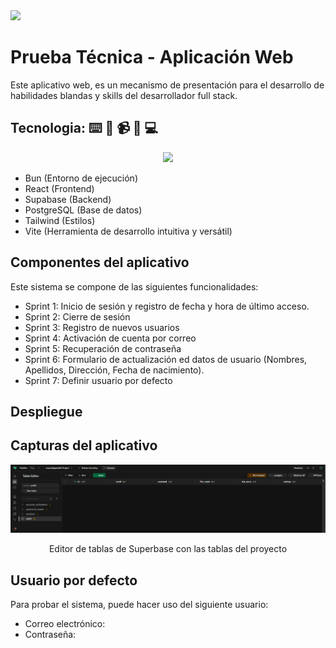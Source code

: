 <img src="https://blog.openreplay.com/assets/hero_10NvnC.png"/>

# Prueba Técnica - Aplicación Web
Este aplicativo web, es un mecanismo de presentación para el desarrollo de habilidades blandas y skills del desarrollador full stack.

## Tecnologia: ⌨️ 📡 📹 📸 💻
<p align="center">
  <a href="https://skillicons.dev">
    <img src="https://skillicons.dev/icons?i=bun,postgresql,react,supabase,tailwind,vite" />
  </a>
</p>

- Bun (Entorno de ejecución)
- React (Frontend)
- Supabase (Backend)
- PostgreSQL (Base de datos)
- Tailwind (Estilos)
- Vite (Herramienta de desarrollo intuitiva y versátil)

## Componentes del aplicativo
Este sistema se compone de las siguientes funcionalidades:
- Sprint 1: Inicio de sesión y registro de fecha y hora de último acceso.
- Sprint 2: Cierre de sesión
- Sprint 3: Registro de nuevos usuarios
- Sprint 4: Activación de cuenta por correo
- Sprint 5: Recuperación de contraseña
- Sprint 6: Formulario de actualización ed datos de usuario (Nombres, Apellidos, Dirección, Fecha de nacimiento).
- Sprint 7: Definir usuario por defecto

## Despliegue

## Capturas del aplicativo

![](/images/image.png)
<p align="center">Editor de tablas de Superbase con las tablas del proyecto</p> 



## Usuario por defecto
Para probar el sistema, puede hacer uso del siguiente usuario:
 - Correo electrónico:
 - Contraseña: 
